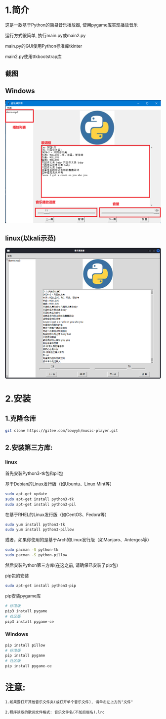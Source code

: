 # 1.简介
这是一款基于Python的简易音乐播放器, 使用pygame库实现播放音乐

运行方式很简单, 执行main.py或main2.py

main.py的GUI使用Python标准库tkinter

main2.py使用ttkbootstrap库

## 截图

## Windows

[//]: # (![Windows]&#40;https://gitee.com/lowyyh/own-images/raw/master/img.png&#41;)
![Windows](https://github.com/lowyyh/own-images/blob/master/img.png?raw=true)

## linux(以kali示范)

[//]: # (![Linux]&#40;https://gitee.com/lowyyh/own-images/raw/master/img2.png&#41;)
![Linux](https://github.com/lowyyh/own-images/blob/master/img2.png?raw=true)
# 2.安装
## 1.克隆仓库

```bash
git clone https://gitee.com/lowyyh/music-player.git
```
## 2.安装第三方库:
### linux
首先安装Python3-tk包和pil包

基于Debian的Linux发行版（如Ubuntu、Linux Mint等）
```bash
sudo apt-get update
sudo apt-get install python3-tk
sudo apt-get install python3-pil
```
在基于RHEL的Linux发行版（如CentOS、Fedora等）
```bash
sudo yum install python3-tk
sudo yum install python3-pillow
```
或者，如果你使用的是基于Arch的Linux发行版（如Manjaro、Antergos等）
```bash
sudo pacman -S python-tk
sudo pacman -S python-pillow
```
然后安装Python第三方库(在这之前, 请确保已安装了pip包)

pip包的安装
```bash
sudo apt-get install python3-pip
```
pip安装pygame库
```bash
# 标准版
pip3 install pygame
# 社区版
pip3 install pygame-ce
```
### Windows
```bash
pip install pillow
# 标准版
pip install pygame
# 社区版
pip install pygame-ce
```

# 注意:

    1.如果要打开其他音乐文件夹(或打开单个音乐文件), 请单击左上方的"文件"

    2.程序读取的歌词文件格式: 音乐文件名(不加后缀名).lrc